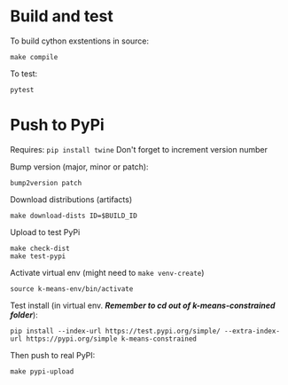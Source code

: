# Build and test

To build cython exstentions in source:
```shell script
make compile
```

To test:
```shell script
pytest
```

# Push to PyPi
Requires: `pip install twine`
Don't forget to increment version number

Bump version (major, minor or patch):

```shell script
bump2version patch
```

Download distributions (artifacts)

```shell script
make download-dists ID=$BUILD_ID
```

Upload to test PyPi

```shell script
make check-dist
make test-pypi
```

Activate virtual env (might need to `make venv-create`)

```shell script
source k-means-env/bin/activate
```

Test install (in virtual env. *****Remember to cd out of k-means-constrained folder*****):

```shell script
pip install --index-url https://test.pypi.org/simple/ --extra-index-url https://pypi.org/simple k-means-constrained
```

Then push to real PyPI:

```shell script
make pypi-upload
```
